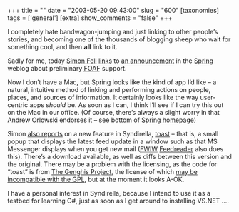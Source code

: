 +++
title = ""
date = "2003-05-20 09:43:00"
slug = "600"
[taxonomies]
tags = ['general']
[extra]
show_comments = "false"
+++

I completely hate bandwagon-jumping and just linking to other people’s stories, and becoming one of the thousands of blogging sheep who wait for something cool, and then **all** link to it.

Sadly for me, today [Simon Fell](http://www.pocketsoap.com/weblog/index.html "pocketsoap.com") [links](http://www.pocketsoap.com/weblog/2003/05/1273.html) to [an announcement](http://www.usercreations.com/weblog/2003/05/19.html#a223) in the [Spring](http://www.usercreations.com/spring/ "an innovative, web-inspired desktop") weblog about preliminary <acronym title="Friend of a friend">FOAF</acronym> support.

Now I don’t have a Mac, but Spring looks like the kind of app I’d like – a natural, intuitive method of linking and performing actions on people, places, and sources of information. It certainly looks like the way user-centric apps *should* be. As soon as I can, I think I’ll see if I can try this out on the Mac in our office. (Of course, there’s always a slight worry in that Andrew Orlowski endorses it – see bottom of [Spring homepage](http://www.usercreations.com/spring/))

Simon [also reports](http://www.pocketsoap.com/weblog/2003/05/1274.html) on a new feature in Syndirella, [toast](http://www.groovymother.com/archives/2003/05/19/syndirella_now_w.html) – that is, a small popup that displays the latest feed update in a window such as that MS Messenger displays when you get new mail (<acronym title="for what it’s worth">FWIW</acronym> [Feedreader](http://www.feedreader.com "another RSS aggregator") also does this). There’s a download available, as well as diffs between this version and the original. There may be a problem with the licensing, as the code for “toast” is from [The Genghis Project](http://www.sellsbrothers.com/tools/genghis/ "a set of extensions built on top of .NET and integrated with WinForms "), the license of which [may be incompatible with the <acronym title="GNU public license">GPL</acronym>](http://groups.yahoo.com/group/syndirella/message/344), but at the moment it looks A-OK.

I have a personal interest in Syndirella, because I intend to use it as a testbed for learning C#, just as soon as I get around to installing VS.NET ….
